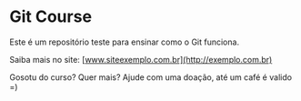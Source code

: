 # Git Course

Este é um repositório teste para ensinar como o Git funciona.

Saiba mais no site: [www.siteexemplo.com.br](http://exemplo.com.br)

Gosotu do curso? Quer mais? Ajude com uma doação, até um café é valido =)

